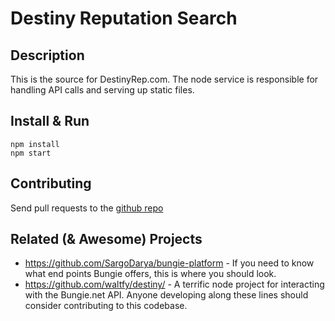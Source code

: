 Destiny Reputation Search
===================

Description
-------------
This is the source for DestinyRep.com.  The node service is responsible for handling API calls and serving up static files.

Install & Run
-------------
```
npm install
npm start
```

Contributing
-------------
Send pull requests to the [github repo](https://github.com/pandapaul/destiny)

Related (& Awesome) Projects
----------------------------
* https://github.com/SargoDarya/bungie-platform - If you need to know what end points Bungie offers, this is where you should look.
* https://github.com/waltfy/destiny/ - A terrific node project for interacting with the Bungie.net API. Anyone developing along these lines should consider contributing to this codebase.
